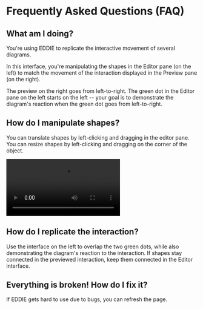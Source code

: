 
Frequently Asked Questions (FAQ)
========

What am I doing?
-------
You're using EDDIE to replicate the interactive movement of several diagrams.

In this interface, you're manipulating the shapes in the Editor pane (on the left)
to match the movement of the interaction displayed in the Preview pane (on the right).

The preview on the right goes from left-to-right. The green dot in the Editor pane on the
left starts on the left -- your goal is to demonstrate the diagram's reaction when the
green dot goes from left-to-right.

How do I manipulate shapes?
-------
You can translate shapes by left-clicking and dragging in the editor pane.
You can resize shapes by left-clicking and dragging on the corner of the object.

![Tutorial of how to edit objects.](http://goto.ucsd.edu/~john/EDDIE/vids/eddie-edit-demo.mp4)

How do I replicate the interaction?
-------
Use the interface on the left to overlap the two green dots, while also demonstrating the diagram's reaction to the interaction. If shapes stay connected
in the previewed interaction, keep them connected in the Editor interface.

Everything is broken! How do I fix it?
-------
If EDDIE gets hard to use due to bugs, you can refresh the page.
